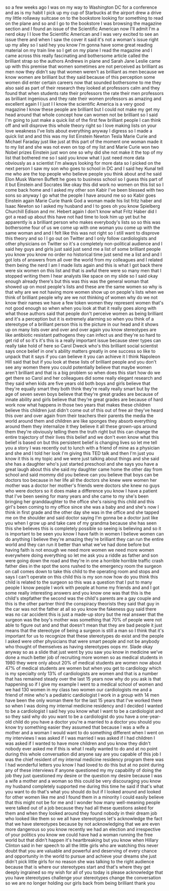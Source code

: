 
so a few weeks ago I was on my way to
Washington DC for a conference and as is
my habit I pick up my cup of Starbucks
at the airport drew a drive my little
rollaway suitcase on to the bookstore
looking for something to read on the
plane and so and I go to the bookstore I
was browsing the magazine section and I
found an issue of the Scientific
American now I&#39;ll admit I&#39;m a nerd okay
I I love the Scientific American and I
was very excited to see an issue there
and when I saw the cover it said it&#39;s
not a woman&#39;s issue right up my alley so
I said hey you know I&#39;m gonna have some
great reading material on my train line
so I get on my plane I read the magazine
and I came across this really
fascinating and bothersome article
called the brilliant strap so the
authors Andrews in piane and Sarah Jane
Leslie came up with this premise that
women sometimes are not perceived as
brilliant as men now they didn&#39;t say
that women weren&#39;t as brilliant as men
because we know women are brilliant but
they said because of this perception
some women did enter certain careers now
that sounded bothersome to me they also
said as part of their research they
looked at professors calm and they found
that when students rate their professors
the rate their men professors as
brilliant ingenious and they rate their
women professors as amazing and
excellent again I I just I I know the
scientific America is a very good
magazine I know these people are
brilliant but I could not make my get my
head around that whole concept how can
women not be brilliant so I said I&#39;m
going to just make a quick list of the
first few brilliant people I can think
off and will disprove this whole theory
right so I love making lists on your
love weakness I&#39;ve lists about
everything anyway I digress so I made a
quick list and and this was my list
Einstein Newton Tesla Marie Curie and
Michael Faraday just like just at this
part of the moment one woman made it to
my list and she was not even on top of
my list and Marie Curie won two Nobel
prizes Einstein just won one
so why did she not make it the top of my
list that bothered me so I said you know
what I just need more data obviously as
a scientist I&#39;m always looking for more
data so I picked on the next person I
saw my son who goes to school in DC and
I said hey Kunal tell me who are the top
people who believe people you think
about and he said Elon Musk Warren
Buffett he goes to business school so I
guess this part of it but Einstein and
Socrates like okay this did work no
women on this list so I come back home
and I asked my other son Kabir I&#39;ve been
blessed with two sons so anyway I go
what the people I have around me so so
Kabir goes Einstein again Marie Curie
thank God a woman made his list
fritz haber and Isaac Newton so I asked
my husband and I to goes oh you know
Spielberg Churchill Edison and mr.
Hebert again I don&#39;t know what Fritz
Haber did I got a read up about this
have not had time to look him up yet but
he apparently is a brilliant person who
makes everybody&#39;s lists so so this was
bothersome four of us we come up with
one woman you come up with the same
woman and and I felt like this was not
right so I still want to disprove this
theory and so I I go out on Twitter and
I only follow cardiologists and other
physicians on Twitter so it&#39;s a
completely non-political audience and I
said hey guys and girls just said just
send me a list of some brilliant people
you know you know no order no historical
time just send me a list and and I got
lots of answers from all over the world
from my colleagues and I related them
being the nerd I am I made lists again
and this is what I got back there were
six women on this list and that is awful
there were so many men that I stopped
writing them I hear analysts like space
on my slide so I said okay enough
already
there&#39;s but this was this was the
general woman that showed up on most
people&#39;s lists and these are the same
women so why is that why are we not
having more women show up on people&#39;s
lists when we think of brilliant people
why are we not thinking of women why do
we not know their names we have a few
token women
they represent women that&#39;s not good
enough so when when you look at that it
really goes along with what those
authors said that people don&#39;t perceive
women as being brilliant and it&#39;s a
perception but it is extremely alarming
so when you think of a stereotype of a
brilliant person this is the picture in
our head and it shows up on many lists
over and over and over again you know
stereotypes are like antibiotic
resistant pathogens they can infect us
and they&#39;re so hard to get rid of so
it&#39;s it&#39;s this is a really important
issue because steer types can really
take hold of here so Carol Dweck who&#39;s
this brilliant social scientist says
once belief in one&#39;s ability matters
greatly in one success so like to unpack
that it says if you can believe it you
can achieve it I think Napoleon Hill
said that but if you look at these lists
of brilliant people and you don&#39;t see
any women there you could potentially
believe that maybe women aren&#39;t
brilliant and that is a big problem so
when does this start how do we get there
so Carol and her colleagues did some
really elegant research and they said
when kids are five years old both boys
and girls believe that they&#39;re equally
smart they both think they&#39;re really
really smart but by the age of seven
seven boys believe that they&#39;re great
grades are because of innate ability and
girls believe that they&#39;re great grades
are because of hard work now what
happens in those two years that makes
these children believe this children
just didn&#39;t come out of this out of free
air they&#39;ve heard this over and over
again from their teachers their parents
the media the world around them and
children are like sponges they absorb
everything around them they internalize
it they believe it all these grown-ups
around them they&#39;re obviously telling
them the truth right but this can change
the entire trajectory of their
lives this belief and we don&#39;t even know
what this belief is based on but this
persistent belief is changing lives so
let me tell you a story
I was recently out to lunch with a
friend of mine as a physician and she
and I told her look I&#39;m giving this TED
talk and then I&#39;m just you know it this
is my topic and we were just talking
about things and she said she has a
daughter who&#39;s just started preschool
and she says you have a great laugh
about this she said my daughter came
home the other day from school and said
mommy did you believe can you believe
that boys can be doctors too because in
her life all the doctors she knew were
women her mother was a doctor her
mother&#39;s friends were doctors she knew
no guys who were doctors so it does make
a difference you know I have a patient
that I&#39;ve been seeing for many years and
she came to my she&#39;s been bringing her
granddaughter to the office she&#39;s
raising this child and this girl&#39;s been
coming to my office since she was a baby
and and she&#39;s now I think in first grade
and the other day she was in the office
and she tapped me on the shoulder and
said doctor saying I&#39;m gonna be a doctor
just like you when I grow up and take
care of my grandma because she has seen
this she believes this is completely
possible so seeing is believing and so
it is important to be seen you know I
have faith in women I believe women can
do anything I believe they&#39;re amazing
they&#39;re brilliant they can run the
entire world and they can run it better
than what we&#39;ve had done before but
having faith is not enough we need more
women we need more women everywhere
doing everything so let me ask you a
riddle as father and son were going down
the road and they&#39;re in one a horrible
horrible traffic crash father dies in
the spot the sons rushed to the
emergency room the surgeon on call comes
down to take this child to the operating
room and stops and says I can&#39;t operate
on this child this is my son now
how do you think this child is related
to the surgeon so this was a question
that I put to many people I know people
I work with people at home my friends
and and I got some really interesting
answers and you know one was that this
is the child&#39;s stepfather the second was
the child&#39;s parents are a gay couple and
this is the other partner third the
conspiracy theorists they said that guy
in the car was not the father at all so
you know the fakeness guy said there was
no car accident this is just a made-up
story but the real answer that the
surgeon was the boy&#39;s mother was
something that 70% of people were not
able to figure out and and that doesn&#39;t
mean that they are bad people it just
means that the stereotype of being a
surgeon is still a man so I think that
it&#39;s important for us to recognize that
these stereotypes do exist and the
people I asked were other physicians
that were smart people and not be
anybody who thought of themselves as
having stereotypes oops
mr. Slade okay anyway so as a slide that
just went by you saw you know in
medicine we&#39;ve done a much better job of
recruiting more women so as medical
students in 1980 they were only about
20% of medical students are women now
about 47% of medical students are women
but when you get to cardiology which is
my specialty only 13% of cardiologists
are women and that is a number that has
remained steady over the last 15 years
now why do you ask is that happening so
if I give my example I went to a medical
school of women and we had 130 women in
my class two women our cardiologists me
and a friend of mine who&#39;s a pediatric
cardiologist I work in a group with 14
men have been the only woman there for
the last 15 years that I&#39;ve worked there
so when I was doing my internal medicine
residency and I decided I wanted to be a
cardiologist I said hey you know what I
want to be a cardiologist
and so they said why do you want to be a
cardiologist do you have a one-year-old
child do you have a doctor you&#39;re a
married to a doctor you should you know
try something easier they assumed that
because I was a wife a mother and a
woman I would want to do something
different when I went on my interviews I
was asked if I was married I was asked
if I had children I was asked if I
wanted to have more children and you
know they didn&#39;t nobody ever asked me if
this is what I really wanted to do and
at no point during this whole
conversation did anyone say are you
capable of this job I was the chief
resident of my internal medicine
residency program there was I had
wonderful letters you know I had loved
to do this but at no point during any of
these interviews if anyone questioned my
my capability of doing the job they just
questioned my desire or the question my
desire because I was a wife a mother and
a woman so this could be very
discouraging you know my husband
completely supported me during this time
he said if that&#39;s what you want to do
that&#39;s what you should do but if I
looked around and looked for other women
like me and I found them in a minority
I could easily believe that this might
not be for me and I wonder how many
well-meaning people were talked out of a
job because they had all these questions
asked for them and when they looked
around they found nobody in their dream
job who looked like them so we all have
stereotypes let&#39;s acknowledge the fact
that we have stereotypes because by not
acknowledging that we are even more
dangerous so you know recently we had an
election and irrespective of your
politics you know we could have had a
woman running the free world but that
didn&#39;t happen it&#39;s heartbreaking but you
know when Hillary Clinton said in her
speech to all the little girls who are
watching this never doubt that you are
valuable and powerful and deserving of
every chance and opportunity in the
world to pursue and achieve your dreams
she just didn&#39;t pick little girls for no
reason she was talking to the right
audience because that is where our
stereotypes start and that&#39;s where they
get deeply ingrained so my wish for all
of you today is please acknowledge that
you have stereotypes challenge your
stereotypes change the conversation so
we are no longer holding our girls back
from being brilliant thank you
